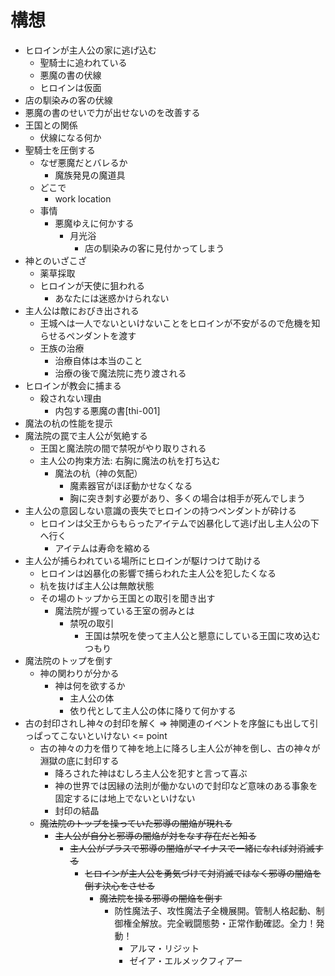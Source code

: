 # 構想

- ヒロインが主人公の家に逃げ込む
  - 聖騎士に追われている
  - 悪魔の書の伏線
  - ヒロインは仮面
- 店の馴染みの客の伏線
- 悪魔の書のせいで力が出せないのを改善する
- 王国との関係
  - 伏線になる何か
- 聖騎士を圧倒する
  - なぜ悪魔だとバレるか
    - 魔族発見の魔道具
  - どこで
    - work location
  - 事情
    - 悪魔ゆえに何かする
      - 月光浴
        - 店の馴染みの客に見付かってしまう
- 神とのいざこざ
  - 薬草採取
  - ヒロインが天使に狙われる
    - あなたには迷惑かけられない
- 主人公は敵におびき出される
  - 王城へは一人でないといけないことをヒロインが不安がるので危機を知らせるペンダントを渡す
  - 王族の治療
    - 治療自体は本当のこと
    - 治療の後で魔法院に売り渡される
- ヒロインが教会に捕まる
  - 殺されない理由
    - 内包する悪魔の書[thi-001]
- 魔法の杭の性能を提示
- 魔法院の罠で主人公が気絶する
  - 王国と魔法院の間で禁呪がやり取りされる
  - 主人公の拘束方法: 右胸に魔法の杭を打ち込む
    - 魔法の杭（神の気配）
      - 魔素器官がほぼ動かせなくなる
      - 胸に突き刺す必要があり、多くの場合は相手が死んでしまう
- 主人公の意図しない意識の喪失でヒロインの持つペンダントが砕ける
  - ヒロインは父王からもらったアイテムで凶暴化して逃げ出し主人公の下へ行く
    - アイテムは寿命を縮める
- 主人公が捕らわれている場所にヒロインが駆けつけて助ける
  - ヒロインは凶暴化の影響で捕らわれた主人公を犯したくなる
  - 杭を抜けば主人公は無敵状態
  - その場のトップから王国との取引を聞き出す
    - 魔法院が握っている王室の弱みとは
      - 禁呪の取引
        - 王国は禁呪を使って主人公と懇意にしている王国に攻め込むつもり
- 魔法院のトップを倒す
  - 神の関わりが分かる
    - 神は何を欲するか
      - 主人公の体
      - 依り代として主人公の体に降りて何かする
- 古の封印されし神々の封印を解く => 神関連のイベントを序盤にも出して引っぱってこないといけない <= point
  - 古の神々の力を借りて神を地上に降ろし主人公が神を倒し、古の神々が淵獄の底に封印する
    - 降ろされた神はむしろ主人公を犯すと言って喜ぶ
    - 神の世界では因縁の法則が働かないので封印など意味のある事象を固定するには地上でないといけない
    - 封印の結晶
  - ~~魔法院のトップを操っていた邪導の闇焔が現れる~~
    - ~~主人公が自分と邪導の闇焔が対をなす存在だと知る~~
      - ~~主人公がプラスで邪導の闇焔がマイナスで一緒になれば対消滅する~~
        - ~~ヒロインが主人公を勇気づけて対消滅ではなく邪導の闇焔を倒す決心をさせる~~
          - ~~魔法院を操る邪導の闇焔を倒す~~
            - 防性魔法子、攻性魔法子全機展開。管制人格起動、制御権全解放。完全戦闘態勢・正常作動確認。全力！発動！
              - アルマ・リジット
              - ゼイア・エルメックフィアー
